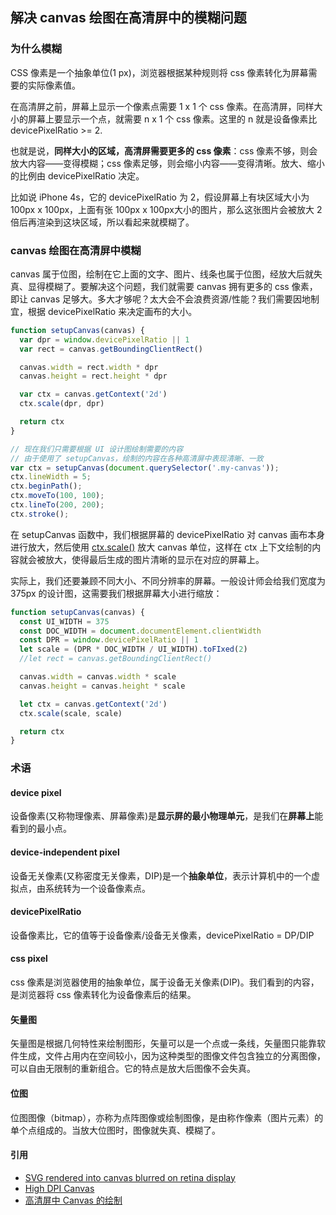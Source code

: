 ## 解决 canvas 绘图在高清屏中的模糊问题

### 为什么模糊
CSS 像素是一个抽象单位(1 px)，浏览器根据某种规则将 css 像素转化为屏幕需要的实际像素值。

在高清屏之前，屏幕上显示一个像素点需要 1 x 1 个 css 像素。在高清屏，同样大小的屏幕上要显示一个点，就需要 n x 1 个 css 像素。这里的 n 就是设备像素比 devicePixelRatio >= 2.

也就是说，**同样大小的区域，高清屏需要更多的 css 像素**：css 像素不够，则会放大内容——变得模糊；css 像素足够，则会缩小内容——变得清晰。放大、缩小的比例由 devicePixelRatio 决定。

比如说 iPhone 4s，它的 devicePixelRatio 为 2，假设屏幕上有块区域大小为 100px x 100px，上面有张 100px x 100px大小的图片，那么这张图片会被放大 2 倍后再渲染到这块区域，所以看起来就模糊了。

### canvas 绘图在高清屏中模糊
canvas 属于位图，绘制在它上面的文字、图片、线条也属于位图，经放大后就失真、显得模糊了。要解决这个问题，我们就需要 canvas 拥有更多的 css 像素，即让 canvas 足够大。多大才够呢？太大会不会浪费资源/性能？我们需要因地制宜，根据 devicePixelRatio 来决定画布的大小。

````js
function setupCanvas(canvas) {
  var dpr = window.devicePixelRatio || 1
  var rect = canvas.getBoundingClientRect()

  canvas.width = rect.width * dpr
  canvas.height = rect.height * dpr

  var ctx = canvas.getContext('2d')
  ctx.scale(dpr, dpr)

  return ctx
}

// 现在我们只需要根据 UI 设计图绘制需要的内容
// 由于使用了 setupCanvas，绘制的内容在各种高清屏中表现清晰、一致
var ctx = setupCanvas(document.querySelector('.my-canvas'));
ctx.lineWidth = 5;
ctx.beginPath();
ctx.moveTo(100, 100);
ctx.lineTo(200, 200);
ctx.stroke();
````
在 setupCanvas 函数中，我们根据屏幕的 devicePixelRatio 对 canvas 画布本身进行放大，然后使用 [ctx.scale()](https://developer.mozilla.org/zh-CN/docs/Web/API/CanvasRenderingContext2D/scale) 放大 canvas 单位，这样在 ctx 上下文绘制的内容就会被放大，使得最后生成的图片清晰的显示在对应的屏幕上。

实际上，我们还要兼顾不同大小、不同分辨率的屏幕。一般设计师会给我们宽度为 375px 的设计图，这需要我们根据屏幕大小进行缩放：
````js
function setupCanvas(canvas) {
  const UI_WIDTH = 375
  const DOC_WIDTH = document.documentElement.clientWidth
  const DPR = window.devicePixelRatio || 1
  let scale = (DPR * DOC_WIDTH / UI_WIDTH).toFIxed(2)
  //let rect = canvas.getBoundingClientRect()

  canvas.width = canvas.width * scale
  canvas.height = canvas.height * scale

  let ctx = canvas.getContext('2d')
  ctx.scale(scale, scale)

  return ctx
}
````


### 术语
#### device pixel
设备像素(又称物理像素、屏幕像素)是**显示屏的最小物理单元**，是我们在**屏幕上**能看到的最小点。

#### device-independent pixel
设备无关像素(又称密度无关像素，DIP)是一个**抽象单位**，表示计算机中的一个虚拟点，由系统转为一个设备像素点。

#### devicePixelRatio
设备像素比，它的值等于设备像素/设备无关像素，devicePixelRatio = DP/DIP

#### css pixel
css 像素是浏览器使用的抽象单位，属于设备无关像素(DIP)。我们看到的内容，是浏览器将 css 像素转化为设备像素后的结果。

#### 矢量图
矢量图是根据几何特性来绘制图形，矢量可以是一个点或一条线，矢量图只能靠软件生成，文件占用内在空间较小，因为这种类型的图像文件包含独立的分离图像，可以自由无限制的重新组合。它的特点是放大后图像不会失真。

#### 位图
位图图像（bitmap），亦称为点阵图像或绘制图像，是由称作像素（图片元素）的单个点组成的。当放大位图时，图像就失真、模糊了。


#### 引用
* [SVG rendered into canvas blurred on retina display](https://stackoverflow.com/questions/41763580/svg-rendered-into-canvas-blurred-on-retina-display)
* [High DPI Canvas](https://www.html5rocks.com/en/tutorials/canvas/hidpi/)
* [高清屏中 Canvas 的绘制](https://objcer.com/2017/10/10/High-DPI-Canvas-Render/)

